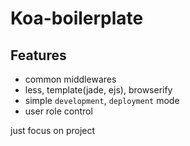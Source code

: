 Koa-boilerplate
===

Features
---

- common middlewares
- less, template(jade, ejs), browserify
- simple `development`, `deployment` mode
- user role control

just focus on project

